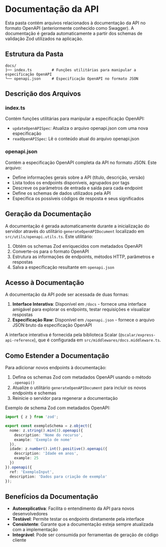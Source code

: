 # Documentação da API

Esta pasta contém arquivos relacionados à documentação da API no formato OpenAPI (anteriormente conhecido como Swagger). A documentação é gerada automaticamente a partir dos schemas de validação Zod utilizados na aplicação.

## Estrutura da Pasta

```
docs/
├── index.ts         # Funções utilitárias para manipular a especificação OpenAPI
└── openapi.json     # Especificação OpenAPI no formato JSON
```

## Descrição dos Arquivos

### index.ts
Contém funções utilitárias para manipular a especificação OpenAPI:
- `updateOpenAPISpec`: Atualiza o arquivo openapi.json com uma nova especificação
- `readOpenAPISpec`: Lê o conteúdo atual do arquivo openapi.json

### openapi.json
Contém a especificação OpenAPI completa da API no formato JSON. Este arquivo:
- Define informações gerais sobre a API (título, descrição, versão)
- Lista todos os endpoints disponíveis, agrupados por tags
- Descreve os parâmetros de entrada e saída para cada endpoint
- Define os schemas de dados utilizados pela API
- Especifica os possíveis códigos de resposta e seus significados

## Geração da Documentação

A documentação é gerada automaticamente durante a inicialização do servidor através do utilitário `generateOpenAPIDocument` localizado em `src/utils/openapi.utils.ts`. Este utilitário:

1. Obtém os schemas Zod enriquecidos com metadados OpenAPI
2. Converte-os para o formato OpenAPI
3. Estrutura as informações de endpoints, métodos HTTP, parâmetros e respostas
4. Salva a especificação resultante em `openapi.json`

## Acesso à Documentação

A documentação da API pode ser acessada de duas formas:

1. **Interface Interativa**: Disponível em `/docs` - fornece uma interface amigável para explorar os endpoints, testar requisições e visualizar respostas
2. **Especificação Raw**: Disponível em `/openapi.json` - fornece o arquivo JSON bruto da especificação OpenAPI

A interface interativa é fornecida pela biblioteca Scalar (`@scalar/express-api-reference`), que é configurada em `src/middlewares/docs.middleware.ts`.

## Como Estender a Documentação

Para adicionar novos endpoints à documentação:

1. Defina os schemas Zod com metadados OpenAPI usando o método `.openapi()`
2. Atualize o utilitário `generateOpenAPIDocument` para incluir os novos endpoints e schemas
3. Reinicie o servidor para regenerar a documentação

Exemplo de schema Zod com metadados OpenAPI:

```typescript
import { z } from 'zod';

export const exemploSchema = z.object({
  nome: z.string().min(3).openapi({
    description: 'Nome do recurso',
    example: 'Exemplo de nome'
  }),
  idade: z.number().int().positive().openapi({
    description: 'Idade em anos',
    example: 25
  })
}).openapi({
  ref: 'ExemploInput',
  description: 'Dados para criação de exemplo'
});
```

## Benefícios da Documentação

- **Autoexplicativa**: Facilita o entendimento da API para novos desenvolvedores
- **Testável**: Permite testar os endpoints diretamente pela interface
- **Consistente**: Garante que a documentação esteja sempre atualizada com a implementação
- **Integrável**: Pode ser consumida por ferramentas de geração de código cliente 